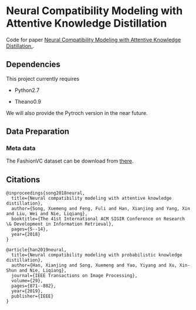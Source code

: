 # Neural Compatibility Modeling with Attentive Knowledge Distillation

Code for paper [Neural Compatibility Modeling with Attentive Knowledge Distillation.](https://dl.acm.org/doi/abs/10.1145/3209978.3209996?casa_token=BMlZ2NCCuoIAAAAA:SchBFektWuZFOXcQp8-n2uA6SCgFuDB-rTP5siIjl3AP9vORv44JIbo0ne1J9uxQV-lcUHtOKgNDqQ).

## Dependencies

This project currently requires

- Python2.7

- Theano0.9

We will also provide the Pytroch version in the near future.

## Data Preparation


### Meta data

The FashionVC dataset can be download from [there](https://drive.google.com/open?id=1lO7M-jSWb25yucaW2Jj-9j_c9NqquSVF).

## Citations

```
@inproceedings{song2018neural,
  title={Neural compatibility modeling with attentive knowledge distillation},
  author={Song, Xuemeng and Feng, Fuli and Han, Xianjing and Yang, Xin and Liu, Wei and Nie, Liqiang},
  booktitle={The 41st International ACM SIGIR Conference on Research \& Development in Information Retrieval},
  pages={5--14},
  year={2018}
}

@article{han2019neural,
  title={Neural compatibility modeling with probabilistic knowledge distillation},
  author={Han, Xianjing and Song, Xuemeng and Yao, Yiyang and Xu, Xin-Shun and Nie, Liqiang},
  journal={IEEE Transactions on Image Processing},
  volume={29},
  pages={871--882},
  year={2019},
  publisher={IEEE}
}
```
